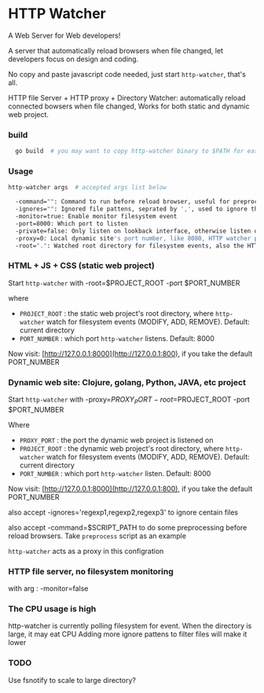 # HTTP Watcher

A Web Server for Web developers!

A server that automatically reload browsers when file changed, let developers focus on design and coding.

No copy and paste javascript code needed, just start `http-watcher`, that's all.

>
HTTP file Server + HTTP proxy + Directory Watcher: automatically reload connected bowsers when file changed, Works for both static and dynamic web project.

### build

```sh
  go build  # you may want to copy http-watcher binary to $PATH for easy use. prebuilt binary comming soon
```

### Usage

```sh
http-watcher args  # accepted args list below
```
```sh
  -command="": Command to run before reload browser, useful for preprocess, like compile scss. The files been chaneged, along with event type are pass as arguments
  -ignores="": Ignored file pattens, seprated by ',', used to ignore the filesystem events of some files
  -monitor=true: Enable monitor filesystem event
  -port=8000: Which port to listen
  -private=false: Only listen on lookback interface, otherwise listen on all interface
  -proxy=0: Local dynamic site's port number, like 8080, HTTP watcher proxy it, automatically reload browsers when watched directory's file changed
  -root=".": Watched root directory for filesystem events, also the HTTP File Server's root directory
```

### HTML + JS + CSS (static web project)

Start `http-watcher` with -root=$PROJECT_ROOT -port $PORT_NUMBER

where

* `PROJECT_ROOT` : the static web project's root directory, where `http-watcher` watch for filesystem events (MODIFY, ADD, REMOVE). Default: current directory
* `PORT_NUMBER` : which port `http-watcher` listens. Default: 8000

Now visit: [http://127.0.0.1:8000](http://127.0.0.1:800), if you take the default PORT_NUMBER

### Dynamic web site: Clojure, golang, Python, JAVA, etc project

Start `http-watcher` with -proxy=$PROXY_PORT -root=$PROJECT_ROOT -port $PORT_NUMBER

Where

* `PROXY_PORT` : the port the dynamic web project is listened on
* `PROJECT_ROOT` : the dynamic web project's root directory, where `http-watcher` watch for filesystem events (MODIFY, ADD, REMOVE). Default: current directory
* `PORT_NUMBER` : which port `http-watcher` listen. Default: 8000

Now visit: [http://127.0.0.1:8000](http://127.0.0.1:800), if you take the default PORT_NUMBER

also accept -ignores='regexp1,regexp2,regexp3' to ignore centain files

also accept -command=$SCRIPT_PATH to do some preprocessing before reload browsers. Take `preprocess` script as an example

`http-watcher` acts as a proxy in this configration

### HTTP file server, no filesystem monitoring

with arg : -monitor=false

### The CPU usage is high

http-watcher is currently polling filesystem for event. When the directory is large, it may eat CPU
Adding more ignore pattens to filter files will make it lower

### TODO

Use fsnotify to scale to large directory?
